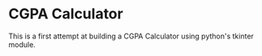# CGPA Calculator

This is a first attempt at building a CGPA Calculator using python's tkinter module.